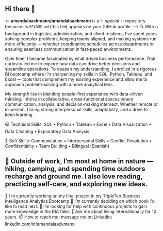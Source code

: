 ## Hi there 👋

<--**amandalaackmann/amandalaackmann** is a ✨ _special_ ✨ repository because its `README.md` (this file) appears on your GitHub profile.
-->
🔍 With a background in logistics, administration, and client relations, I’ve spent years solving complex problems, keeping teams aligned, and making systems run more efficiently — whether coordinating schedules across departments or ensuring seamless communication in fast-paced environments.

Over time, I became fascinated by what drives business performance. That curiosity led me to explore how data can drive better decisions and streamline operations. To deepen my understanding, I enrolled in a rigorous BI bootcamp where I’m sharpening my skills in SQL, Python, Tableau, and Excel — tools that complement my existing experience and allow me to approach problem-solving with a more analytical lens.

My strength lies in blending people-first experience with data-driven thinking. I thrive in collaborative, cross-functional spaces where communication, analysis, and decision-making intersect. Whether remote or in-person, I bring strong interpersonal skills, adaptability, and a drive to keep learning.

💻 Technical Skills:
SQL • Python • Tableau • Excel • Data Visualization • Data Cleaning • Exploratory Data Analysis

🤝 Soft Skills:
Communication • Interpersonal Skills • Conflict Resolution • Confidentiality • Team Building • Bilingual (Spanish)

🌿 Outside of work, I’m most at home in nature — hiking, camping, and spending time outdoors recharge and ground me. I also love reading, practicing self-care, and exploring new ideas.
----------
🔭 I’m currently working on my final project in my TripleTen Business Intelligence Analytics Bootcamp
🌱 I’m currently deciding on which book i'd like to read next.
🤔 I’m looking for help with continuous projects to gain more knowledge in the BIA field.
💬 Ask me about living internationally for 12 years.
📫 How to reach me: message me on Linkedin; linkedin.com/in/amandalaackmann
